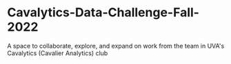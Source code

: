 # Cavalytics-Data-Challenge-Fall-2022
A space to collaborate, explore, and expand on work from the team in UVA's Cavalytics (Cavalier Analytics) club
